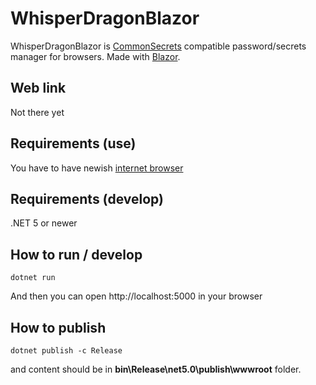 # WhisperDragonBlazor
 WhisperDragonBlazor is [CommonSecrets](https://github.com/mcraiha/CommonSecrets) compatible password/secrets manager for browsers. Made with [Blazor](https://dotnet.microsoft.com/apps/aspnet/web-apps/blazor).

## Web link
Not there yet

## Requirements (use)

You have to have newish [internet browser](https://docs.microsoft.com/en-us/aspnet/core/blazor/supported-platforms?view=aspnetcore-5.0)

## Requirements (develop)

.NET 5 or newer

## How to run / develop
```
dotnet run
```
  
And then you can open http://localhost:5000 in your browser

## How to publish
```
dotnet publish -c Release
```
  
and content should be in **bin\Release\net5.0\publish\wwwroot** folder.
